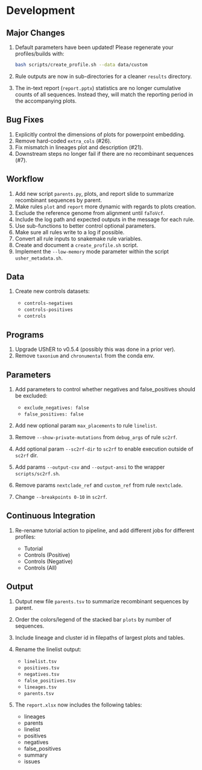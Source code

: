 # Development

## Major Changes

1. Default parameters have been updated! Please regenerate your profiles/builds with:

    ```bash
    bash scripts/create_profile.sh --data data/custom
    ```

1. Rule outputs are now in sub-directories for a cleaner `results` directory.
1. The in-text report (`report.pptx`) statistics are no longer cumulative counts of all sequences. Instead they, will match the reporting period in the accompanying plots.

## Bug Fixes

1. Explicitly control the dimensions of plots for powerpoint embedding.
1. Remove hard-coded `extra_cols` (#26).
1. Fix mismatch in lineages plot and description (#21).
1. Downstream steps no longer fail if there are no recombinant sequences (#7).

## Workflow

1. Add new script `parents.py`, plots, and report slide to summarize recombinant sequences by parent.
1. Make rules `plot` and `report` more dynamic with regards to plots creation.
1. Exclude the reference genome from alignment until `faToVcf`.
1. Include the log path and expected outputs in the message for each rule.
1. Use sub-functions to better control optional parameters.
1. Make sure all rules write to a log if possible.
1. Convert all rule inputs to snakemake rule variables.
1. Create and document a `create_profile.sh` script.
1. Implement the `--low-memory` mode parameter within the script `usher_metadata.sh`.

## Data

1. Create new controls datasets:

    - `controls-negatives`
    - `controls-positives`
    - `controls`

## Programs

1. Upgrade UShER to v0.5.4 (possibly this was done in a prior ver).
1. Remove `taxonium` and `chronumental` from the conda env.

## Parameters

1. Add parameters to control whether negatives and false_positives should be excluded:

    - `exclude_negatives: false`
    - `false_positives: false`

1. Add new optional param `max_placements` to rule `linelist`.
1. Remove `--show-private-mutations` from `debug_args` of rule `sc2rf`.
1. Add optional param `--sc2rf-dir` to `sc2rf` to enable execution outside of `sc2rf` dir.
1. Add params `--output-csv` and `--output-ansi` to the wrapper `scripts/sc2rf.sh`.
1. Remove params `nextclade_ref` and `custom_ref` from rule `nextclade`.
1. Change `--breakpoints 0-10` in `sc2rf`.

## Continuous Integration

1. Re-rename tutorial action to pipeline, and add different jobs for different profiles:

    - Tutorial
    - Controls (Positive)
    - Controls (Negative)
    - Controls (All)

## Output

1. Output new file `parents.tsv` to summarize recombinant sequences by parent.
1. Order the colors/legend of the stacked bar `plots` by number of sequences.
1. Include lineage and cluster id in filepaths of largest plots and tables.
1. Rename the linelist output:

    - `linelist.tsv`
    - `positives.tsv`  
    - `negatives.tsv`
    - `false_positives.tsv`
    - `lineages.tsv`
    - `parents.tsv`

1. The `report.xlsx` now includes the following tables:

    - lineages
    - parents
    - linelist
    - positives
    - negatives
    - false_positives
    - summary
    - issues
